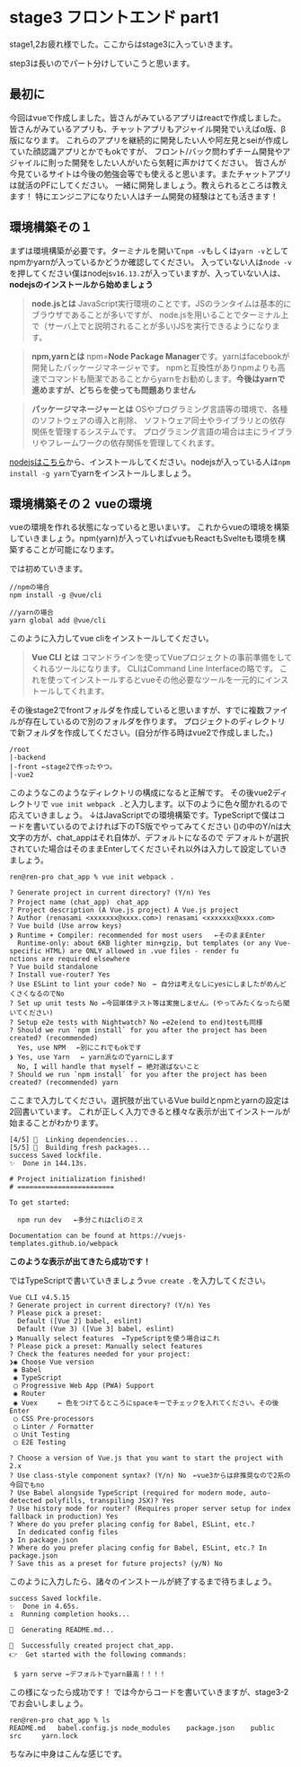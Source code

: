 # stage3 フロントエンド part1

stage1,2お疲れ様でした。ここからはstage3に入っていきます。

step3は長いのでパート分けしていこうと思います。

## 最初に
今回はvueで作成しました。皆さんがみているアプリはreactで作成しました。
皆さんがみているアプリも、チャットアプリもアジャイル開発でいえばα版、β版になります。
これらのアプリを継続的に開発したい人や阿左見とseiが作成していた顔認識アプリとかでもokですが、
フロント/バック問わずチーム開発やアジャイルに則った開発をしたい人がいたら気軽に声かけてください。
皆さんが今見ているサイトは今後の勉強会等でも使えると思います。またチャットアプリは就活のPFにしてください。
一緒に開発しましょう。教えられるところは教えます！
特にエンジニアになりたい人はチーム開発の経験はとても活きます！


## 環境構築その１

まずは環境構築が必要です。ターミナルを開いて`npm -v`もしくは`yarn -v`としてnpmかyarnが入っているかどうか確認してください。
入っていない人は`node -v`を押してください僕はnodejs`v16.13.2`が入っていますが、入っていない人は、**nodejsのインストールから始めましょう**
>**node.jsとは**
>JavaScript実行環境のことです。JSのランタイムは基本的にブラウザであることが多いですが、
>node.jsを用いることでターミナル上で（サーバ上でと説明されることが多い)JSを実行できるようになります。

>**npm,yarnとは**
>npm=**Node Package Manager**です。yarnはfacebookが開発したパッケージマネージャです。
>npmと互換性がありnpmよりも高速でコマンドも簡潔であることからyarnをお勧めします。**今後はyarnで進めますが、どちらを使っても問題ありません**

>**パッケージマネージャーとは**
>OSやプログラミング言語等の環境で、各種のソフトウェアの導入と削除、
>ソフトウェア同士やライブラリとの依存関係を管理するシステムです。
>プログラミング言語の場合は主にライブラリやフレームワークの依存関係を管理してくれます。

[nodejsはこちら](https://nodejs.org/en/)から、インストールしてください。nodejsが入っている人は`npm install -g yarn`でyarnをインストールしましょう。

## 環境構築その２ vueの環境
vueの環境を作れる状態になっていると思いまいす。
これからvueの環境を構築していきましょう。npm(yarn)が入っていればvueもReactもSvelteも環境を構築することが可能になります。

では初めていきます。
```
//npmの場合
npm install -g @vue/cli

//yarnの場合
yarn global add @vue/cli
```
このように入力してvue cliをインストールしてください。
>**Vue CLI とは**
>コマンドラインを使ってVueプロジェクトの事前準備をしてくれるツールになります。
>CLIはCommand Line Interfaceの略です。
>これを使ってインストールするとvueその他必要なツールを一元的にインストールしてくれます。

その後stage2でfrontフォルダを作成していると思いますが、すでに複数ファイルが存在しているので別のフォルダを作ります。
プロジェクトのディレクトリで新フォルダを作成してください。(自分が作る時はvue2で作成しました。)
```
/root
|-backend
|-front ←stage2で作ったやつ。
|-vue2
```
このようなこのようなディレクトリの構成になると正解です。
その後vue2ディレクトリで
`vue init webpack .`と入力します。以下のように色々聞かれるので応えていきましょう。
↓はJavaScriptでの環境構築です。TypeScriptで僕はコードを書いているのでよければ下のTS版でやってみてください
()の中のY/nは大文字の方が、chat_appはそれ自体が、デフォルトになるので
デフォルトが選択されていた場合はそのままEnterしてくださいそれ以外は入力して設定していきましょう。
```
ren@ren-pro chat_app % vue init webpack .

? Generate project in current directory? (Y/n) Yes
? Project name (chat_app)　chat_app
? Project description (A Vue.js project) A Vue.js project
? Author (renasami <xxxxxxx@xxxx.com>) renasami <xxxxxxx@xxxx.com>
? Vue build (Use arrow keys)
❯ Runtime + Compiler: recommended for most users   ←そのままEnter
  Runtime-only: about 6KB lighter min+gzip, but templates (or any Vue-specific HTML) are ONLY allowed in .vue files - render fu
nctions are required elsewhere 
? Vue build standalone
? Install vue-router? Yes
? Use ESLint to lint your code? No　← 自分は考えなしにyesにしましたがめんどくさくなるのでNo
? Set up unit tests No ←今回単体テスト等は実施しません。(やってみたくなったら聞いてください)
? Setup e2e tests with Nightwatch? No ←e2e(end to end)testも同様
? Should we run `npm install` for you after the project has been created? (recommended) 
  Yes, use NPM 　←別にこれでもokです
❯ Yes, use Yarn 　← yarn派なのでyarnにします　
  No, I will handle that myself ← 絶対選ばないこと
? Should we run `npm install` for you after the project has been created? (recommended) yarn
```
ここまで入力してください。選択肢が出ているVue buildとnpmとyarnの設定は2回書いています。
これが正しく入力できると様々な表示が出てインストールが始まることがわかります。
```
[4/5] 🔗  Linking dependencies...
[5/5] 🔨  Building fresh packages...
success Saved lockfile.
✨  Done in 144.13s.

# Project initialization finished!
# ========================

To get started:

  npm run dev   ←多分これはcliのミス

Documentation can be found at https://vuejs-templates.github.io/webpack
```
**このような表示が出てきたら成功です！**

ではTypeScriptで書いていきましょう`vue create .`を入力してください。
```
Vue CLI v4.5.15
? Generate project in current directory? (Y/n) Yes
? Please pick a preset: 
  Default ([Vue 2] babel, eslint) 
  Default (Vue 3) ([Vue 3] babel, eslint) 
❯ Manually select features  ←TypeScriptを使う場合はこれ
? Please pick a preset: Manually select features
? Check the features needed for your project: 
❯◉ Choose Vue version
 ◉ Babel
 ◉ TypeScript
 ◯ Progressive Web App (PWA) Support
 ◉ Router
 ◉ Vuex     ← 色をつけてるところにspaceキーでチェックを入れてください。その後Enter
 ◯ CSS Pre-processors
 ◯ Linter / Formatter
 ◯ Unit Testing
 ◯ E2E Testing

? Choose a version of Vue.js that you want to start the project with 2.x
? Use class-style component syntax? (Y/n) No　←vue3からは非推奨なので2系の今回でもno
? Use Babel alongside TypeScript (required for modern mode, auto-detected polyfills, transpiling JSX)? Yes
? Use history mode for router? (Requires proper server setup for index fallback in production) Yes
? Where do you prefer placing config for Babel, ESLint, etc.? 
  In dedicated config files 
❯ In package.json 
? Where do you prefer placing config for Babel, ESLint, etc.? In package.json
? Save this as a preset for future projects? (y/N) No
```
このように入力したら、諸々のインストールが終了するまで待ちましょう。
```
success Saved lockfile.
✨  Done in 4.65s.
⚓  Running completion hooks...

📄  Generating README.md...

🎉  Successfully created project chat_app.
👉  Get started with the following commands:

 $ yarn serve ←デフォルトでyarn最高！！！！
```
この様になったら成功です！ では今からコードを書いていきますが、stage3-2でお会いしましょう。
```
ren@ren-pro chat_app % ls
README.md	babel.config.js	node_modules	package.json	public		src		yarn.lock
```
ちなみに中身はこんな感じです。